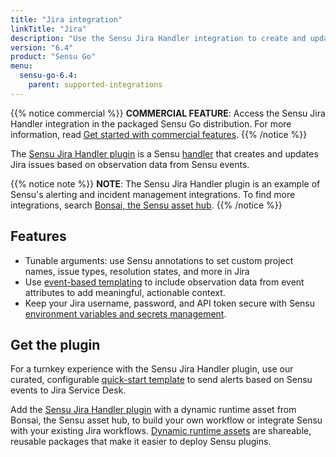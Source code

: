```yaml
---
title: "Jira integration"
linkTitle: "Jira"
description: "Use the Sensu Jira Handler integration to create and update Jira issues based on data from Sensu observability events."
version: "6.4"
product: "Sensu Go"
menu: 
  sensu-go-6.4:
    parent: supported-integrations
---
```


{{% notice commercial %}}
**COMMERCIAL FEATURE**: Access the Sensu Jira Handler integration in the packaged Sensu Go distribution.
For more information, read [Get started with commercial features](../../../commercial/).
{{% /notice %}}

The [Sensu Jira Handler plugin][4] is a Sensu [handler][1] that creates and updates Jira issues based on observation data from Sensu events.

{{% notice note %}}
**NOTE**: The Sensu Jira Handler plugin is an example of Sensu's alerting and incident management integrations.
To find more integrations, search [Bonsai, the Sensu asset hub](https://bonsai.sensu.io/).
{{% /notice %}}

## Features

- Tunable arguments: use Sensu annotations to set custom project names, issue types, resolution states, and more in Jira
- Use [event-based templating][2] to include observation data from event attributes to add meaningful, actionable context.
- Keep your Jira username, password, and API token secure with Sensu [environment variables and secrets management][7].

## Get the plugin

For a turnkey experience with the Sensu Jira Handler plugin, use our curated, configurable [quick-start template][3] to send alerts based on Sensu events to Jira Service Desk.

Add the [Sensu Jira Handler plugin][4] with a dynamic runtime asset from Bonsai, the Sensu asset hub, to build your own workflow or integrate Sensu with your existing Jira workflows.
[Dynamic runtime assets][5] are shareable, reusable packages that make it easier to deploy Sensu plugins.


[1]: ../../../observability-pipeline/observe-process/handlers/
[2]: ../../../observability-pipeline/observe-process/handler-templates/
[3]: https://github.com/sensu/catalog/blob/main/pipelines/incident-management/jira-servicedesk.yaml
[4]: https://bonsai.sensu.io/assets/sensu/sensu-jira-handler
[5]: ../../assets/
[7]: ../../../operations/manage-secrets/
